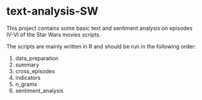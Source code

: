 # text-analysis-SW

This project contains some basic text and sentiment analysis on episodes IV-VI of the Star Wars movies scripts.

The scripts are mainly written in R and should be run in the following order:

1. data_preparation
2. summary
3. cross_episodes
4. indicators
5. n_grams
6. sentiment_analysis

